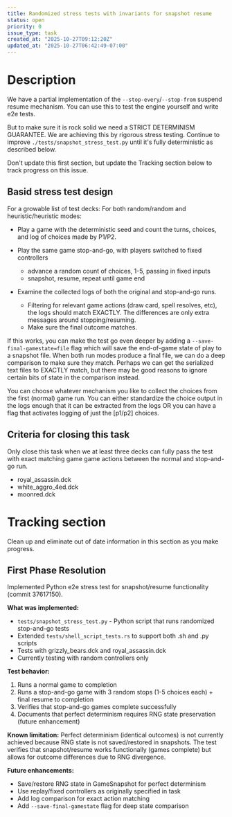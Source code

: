 ```yaml
---
title: Randomized stress tests with invariants for snapshot resume
status: open
priority: 0
issue_type: task
created_at: "2025-10-27T09:12:20Z"
updated_at: "2025-10-27T06:42:49-07:00"
---
```


# Description

We have a partial implementation of the `--stop-every`/`--stop-from` suspend resume mechanism.
You can use this to test the engine yourself and write e2e tests.

But to make sure it is rock solid we need a STRICT DETERMINISM GUARANTEE. We are
achieving this by rigorous stress testing. Continue to improve
`./tests/snapshot_stress_test.py` until it's fully deterministic as described
below.

Don't update this first section, but update the Tracking section below to track
progress on this issue.

## Basid stress test design

For a growable list of test decks:
 For both random/random and heuristic/heuristic modes:
 - Play a game with the deterministic seed and count the turns,
   choices, and log of choices made by P1/P2.
 - Play the same game stop-and-go, with players switched to fixed controllers
    - advance a random count of choices, 1-5, passing in fixed inputs
    - snapshot, resume, repeat until game end

 - Examine the collected logs of both the original and stop-and-go runs.
   - Filtering for relevant game actions (draw card, spell resolves, etc),
     the logs should match EXACTLY. The differences are only extra messages around stopping/resuming.
   - Make sure the final outcome matches.

If this works, you can make the test go even deeper by adding a
`--save-final-gamestate=file` flag which will save the end-of-game state of play
to a snapshot file. When both run modes produce a final file, we can do a deep
comparison to make sure they match. Perhaps we can get the serialized text files
to EXACTLY match, but there may be good reasons to ignore certain bits of state
in the comparison instead.

You can choose whatever mechanism you like to collect the choices from the first
(normal) game run. You can either standardize the choice output in the logs
enough that it can be extracted from the logs OR you can have a flag that
activates logging of just the [p1/p2] choices.

## Criteria for closing this task

Only close this task when we at least three decks can fully pass the test with
exact matching game game actions between the normal and stop-and-go run.
- royal_assassin.dck
- white_aggro_4ed.dck
- moonred.dck

# Tracking section

Clean up and eliminate out of date information in this section as you make progress.

## First Phase Resolution

Implemented Python e2e stress test for snapshot/resume functionality (commit 37617150).

**What was implemented:**
- `tests/snapshot_stress_test.py` - Python script that runs randomized stop-and-go tests
- Extended `tests/shell_script_tests.rs` to support both .sh and .py scripts
- Tests with grizzly_bears.dck and royal_assassin.dck
- Currently testing with random controllers only

**Test behavior:**
1. Runs a normal game to completion
2. Runs a stop-and-go game with 3 random stops (1-5 choices each) + final resume to completion
3. Verifies that stop-and-go games complete successfully
4. Documents that perfect determinism requires RNG state preservation (future enhancement)

**Known limitation:**
Perfect determinism (identical outcomes) is not currently achieved because RNG state
is not saved/restored in snapshots. The test verifies that snapshot/resume works
functionally (games complete) but allows for outcome differences due to RNG divergence.

**Future enhancements:**
- Save/restore RNG state in GameSnapshot for perfect determinism
- Use replay/fixed controllers as originally specified in task
- Add log comparison for exact action matching
- Add `--save-final-gamestate` flag for deep state comparison

